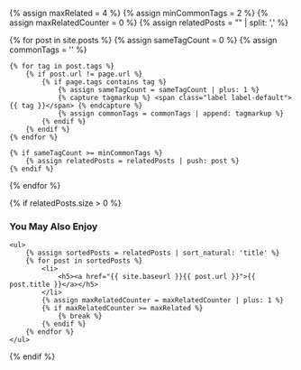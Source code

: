 {% assign maxRelated = 4 %}
{% assign minCommonTags =  2 %}
{% assign maxRelatedCounter = 0 %}
{% assign relatedPosts = "" | split: ',' %}

{% for post in site.posts %}
    {% assign sameTagCount = 0 %}
    {% assign commonTags = '' %}

    {% for tag in post.tags %}
        {% if post.url != page.url %}
            {% if page.tags contains tag %}
                {% assign sameTagCount = sameTagCount | plus: 1 %}
                {% capture tagmarkup %} <span class="label label-default">{{ tag }}</span> {% endcapture %}
                {% assign commonTags = commonTags | append: tagmarkup %}
            {% endif %}
        {% endif %}
    {% endfor %}

    {% if sameTagCount >= minCommonTags %}
        {% assign relatedPosts = relatedPosts | push: post %}
    {% endif %}
{% endfor %}

{% if relatedPosts.size > 0  %}
<div class="related-posts">
    <h3>You May Also Enjoy</h3>

    <ul>
        {% assign sortedPosts = relatedPosts | sort_natural: 'title' %}
        {% for post in sortedPosts %}
            <li>
                <h5><a href="{{ site.baseurl }}{{ post.url }}">{{ post.title }}</a></h5>
            </li>
            {% assign maxRelatedCounter = maxRelatedCounter | plus: 1 %}
            {% if maxRelatedCounter >= maxRelated %}
                {% break %}
            {% endif %}
        {% endfor %}
    </ul>
</div>
{% endif %}
